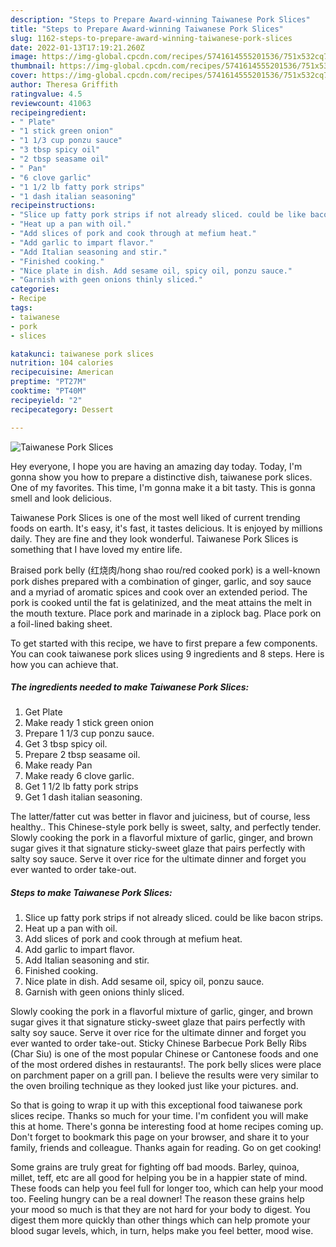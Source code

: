 ```yaml
---
description: "Steps to Prepare Award-winning Taiwanese Pork Slices"
title: "Steps to Prepare Award-winning Taiwanese Pork Slices"
slug: 1162-steps-to-prepare-award-winning-taiwanese-pork-slices
date: 2022-01-13T17:19:21.260Z
image: https://img-global.cpcdn.com/recipes/5741614555201536/751x532cq70/taiwanese-pork-slices-recipe-main-photo.jpg
thumbnail: https://img-global.cpcdn.com/recipes/5741614555201536/751x532cq70/taiwanese-pork-slices-recipe-main-photo.jpg
cover: https://img-global.cpcdn.com/recipes/5741614555201536/751x532cq70/taiwanese-pork-slices-recipe-main-photo.jpg
author: Theresa Griffith
ratingvalue: 4.5
reviewcount: 41063
recipeingredient:
- " Plate"
- "1 stick green onion"
- "1 1/3 cup ponzu sauce"
- "3 tbsp spicy oil"
- "2 tbsp seasame oil"
- " Pan"
- "6 clove garlic"
- "1 1/2 lb fatty pork strips"
- "1 dash italian seasoning"
recipeinstructions:
- "Slice up fatty pork strips if not already sliced. could be like bacon strips."
- "Heat up a pan with oil."
- "Add slices of pork and cook through at mefium heat."
- "Add garlic to impart flavor."
- "Add Italian seasoning and stir."
- "Finished cooking."
- "Nice plate in dish. Add sesame oil, spicy oil, ponzu sauce."
- "Garnish with geen onions thinly sliced."
categories:
- Recipe
tags:
- taiwanese
- pork
- slices

katakunci: taiwanese pork slices 
nutrition: 104 calories
recipecuisine: American
preptime: "PT27M"
cooktime: "PT40M"
recipeyield: "2"
recipecategory: Dessert

---
```



![Taiwanese Pork Slices](https://img-global.cpcdn.com/recipes/5741614555201536/751x532cq70/taiwanese-pork-slices-recipe-main-photo.jpg)

Hey everyone, I hope you are having an amazing day today. Today, I'm gonna show you how to prepare a distinctive dish, taiwanese pork slices. One of my favorites. This time, I'm gonna make it a bit tasty. This is gonna smell and look delicious.

Taiwanese Pork Slices is one of the most well liked of current trending foods on earth. It's easy, it's fast, it tastes delicious. It is enjoyed by millions daily. They are fine and they look wonderful. Taiwanese Pork Slices is something that I have loved my entire life.

Braised pork belly (红烧肉/hong shao rou/red cooked pork) is a well-known pork dishes prepared with a combination of ginger, garlic, and soy sauce and a myriad of aromatic spices and cook over an extended period. The pork is cooked until the fat is gelatinized, and the meat attains the melt in the mouth texture. Place pork and marinade in a ziplock bag. Place pork on a foil-lined baking sheet.


To get started with this recipe, we have to first prepare a few components. You can cook taiwanese pork slices using 9 ingredients and 8 steps. Here is how you can achieve that.

<!--inarticleads1-->

##### The ingredients needed to make Taiwanese Pork Slices:

1. Get  Plate
1. Make ready 1 stick green onion
1. Prepare 1 1/3 cup ponzu sauce.
1. Get 3 tbsp spicy oil.
1. Prepare 2 tbsp seasame oil.
1. Make ready  Pan
1. Make ready 6 clove garlic.
1. Get 1 1/2 lb fatty pork strips
1. Get 1 dash italian seasoning.


The latter/fatter cut was better in flavor and juiciness, but of course, less healthy.. This Chinese-style pork belly is sweet, salty, and perfectly tender. Slowly cooking the pork in a flavorful mixture of garlic, ginger, and brown sugar gives it that signature sticky-sweet glaze that pairs perfectly with salty soy sauce. Serve it over rice for the ultimate dinner and forget you ever wanted to order take-out. 

<!--inarticleads2-->

##### Steps to make Taiwanese Pork Slices:

1. Slice up fatty pork strips if not already sliced. could be like bacon strips.
1. Heat up a pan with oil.
1. Add slices of pork and cook through at mefium heat.
1. Add garlic to impart flavor.
1. Add Italian seasoning and stir.
1. Finished cooking.
1. Nice plate in dish. Add sesame oil, spicy oil, ponzu sauce.
1. Garnish with geen onions thinly sliced.


Slowly cooking the pork in a flavorful mixture of garlic, ginger, and brown sugar gives it that signature sticky-sweet glaze that pairs perfectly with salty soy sauce. Serve it over rice for the ultimate dinner and forget you ever wanted to order take-out. Sticky Chinese Barbecue Pork Belly Ribs (Char Siu) is one of the most popular Chinese or Cantonese foods and one of the most ordered dishes in restaurants!. The pork belly slices were place on parchment paper on a grill pan. I believe the results were very similar to the oven broiling technique as they looked just like your pictures. and. 

So that is going to wrap it up with this exceptional food taiwanese pork slices recipe. Thanks so much for your time. I'm confident you will make this at home. There's gonna be interesting food at home recipes coming up. Don't forget to bookmark this page on your browser, and share it to your family, friends and colleague. Thanks again for reading. Go on get cooking!

Some grains are truly great for fighting off bad moods. Barley, quinoa, millet, teff, etc are all good for helping you be in a happier state of mind. These foods can help you feel full for longer too, which can help your mood too. Feeling hungry can be a real downer! The reason these grains help your mood so much is that they are not hard for your body to digest. You digest them more quickly than other things which can help promote your blood sugar levels, which, in turn, helps make you feel better, mood wise.
